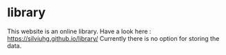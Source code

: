 # library

This website is an online library. Have a look here : https://silviuhg.github.io/library/
Currently there is no option for storing the data.
